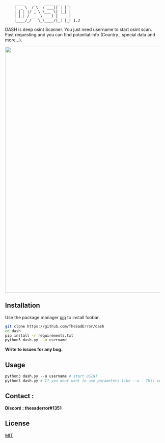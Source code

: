```
     ____    _    ____  _   _
    |  _ \  / \  / ___|| | | |
    | | | |/ _ \ \___ \| |_| |
    | |_| / ___ \ ___) |  _  |
    |____/_/   \_\____/|_| |_| 1.3
```
DASH is deep osint Scanner. You just need username to start osint scan. Fast requesting and you can find potantial info (Country , special data and more...). 

<div>
  <p align="center">
    <img src="sc2.png" width="800"> 
  </p>
</div>

## Installation

Use the package manager [pip](https://pip.pypa.io/en/stable/) to install foobar.

```bash
git clone https://github.com/TheSadError/dash
cd dash
pip install -r requirements.txt
python3 dash.py --u username
```
**Write to issues for any bug.**
## Usage

```python
python3 dash.py --u username # start OSINT
python3 dash.py # If you dont want to use parameters like --u . This command Will ask you username and It will start to scan... Good Luck
```
## Contact : 
**Discord : thesaderror#1351**

## License
[MIT](https://choosealicense.com/licenses/mit/)  
